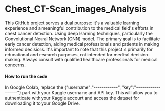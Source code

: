 # Chest_CT-Scan_images_Analysis
This GitHub project serves a dual purpose: it's a valuable learning experience and a meaningful contribution to the medical field's efforts in chest cancer detection. Using deep learning techniques, particularly the Convolutional Neural Network (CNN) model. The primary goal is to facilitate early cancer detection, aiding medical professionals and patients in making informed decisions. It's important to note that this project is primarily for educational and research purposes, not intended for medical decision-making. Always consult with qualified healthcare professionals for medical concerns.

#### How to run the code
In Google Colab, replace the {"username":"------------", "key":"------------------"} part with your Kaggle username and API key. This will allow you to authenticate with your Kaggle account and access the dataset for downloading it to your Google Drive.
